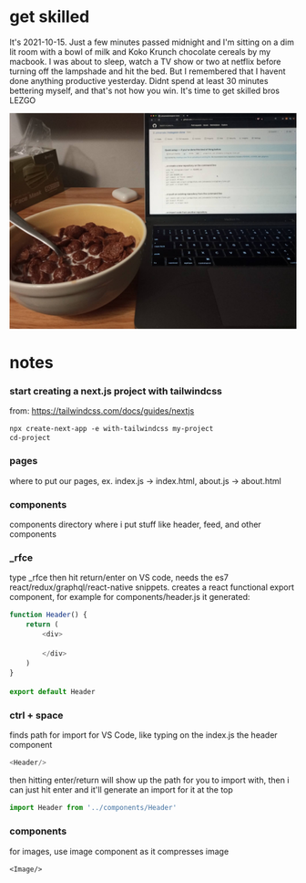 # get skilled

It's 2021-10-15. Just a few minutes passed midnight and I'm sitting on a dim lit room with a bowl of milk and Koko Krunch chocolate cereals by my macbook. I was about to sleep, watch a TV show or two at netflix before turning off the lampshade and hit the bed. But I remembered that I havent done anything productive yesterday. Didnt spend at least 30 minutes bettering myself, and that's not how you win. It's time to get skilled bros LEZGO

![](pic.jpeg)

# notes

### start creating a next.js project with tailwindcss

from: https://tailwindcss.com/docs/guides/nextjs

```
npx create-next-app -e with-tailwindcss my-project
cd-project
```

### pages

where to put our pages, ex. index.js -> index.html, about.js -> about.html

### components

components directory where i put stuff like header, feed, and other components

### _rfce

type _rfce then hit return/enter on VS code, needs the es7 react/redux/graphql/react-native snippets. creates a react functional export component, for example for components/header.js it generated:

```javascript
function Header() {
    return (
        <div>
            
        </div>
    )
}

export default Header
```

### ctrl + space

finds path for import for VS Code, like typing  on the index.js the header component

```javascript
<Header/>
```

then hitting enter/return will show up the path for you to import with, then i can just hit enter and it'll generate an import for it at the top

```javascript
import Header from '../components/Header'
```

### components

for images, use image component as it compresses image

```
<Image/>
```